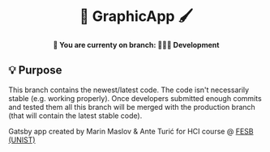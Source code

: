 <h1 align="center">
  🎨 GraphicApp 🖌️
</h1>
<h4 align="center">
  📍 You are currenty on branch: 👨🏼‍💻 Development
</h5>

## 💡 Purpose

This branch contains the newest/latest code. The code isn't necessarily stable (e.g. working properly). Once developers submitted enough commits and tested them all this branch will be merged with the production branch (that will contain the latest stable code).

Gatsby app created by Marin Maslov & Ante Turić for HCI course @ [FESB (UNIST)](https://www.fesb.unist.hr/)
